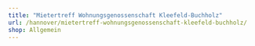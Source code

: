 ```yaml
---
title: "Mietertreff Wohnungsgenossenschaft Kleefeld-Buchholz"
url: /hannover/mietertreff-wohnungsgenossenschaft-kleefeld-buchholz/
shop: Allgemein
---
```

